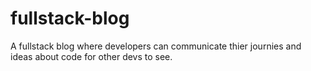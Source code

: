 # fullstack-blog
A fullstack blog where developers can communicate thier journies and ideas about code for other devs to see.

